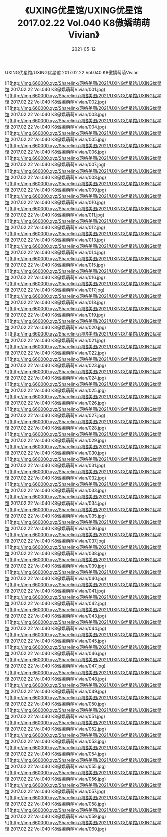 ﻿---
layout: post
title:  《UXING优星馆/UXING优星馆 2017.02.22 Vol.040 K8傲嬌萌萌Vivian》
date:   2021-05-12
img: http://img.660000.xyz/Sharelink/网络美图/2021/UXING优星馆/UXING优星馆 2017.02.22 Vol.040 K8傲嬌萌萌Vivian/000.jpg
categories: [美女, 清纯, 唯美]
---

UXING优星馆/UXING优星馆 2017.02.22 Vol.040 K8傲嬌萌萌Vivian

 ![](http://img.660000.xyz/Sharelink/网络美图/2021/UXING优星馆/UXING优星馆 2017.02.22 Vol.040 K8傲嬌萌萌Vivian/001.jpg) <br>![](http://img.660000.xyz/Sharelink/网络美图/2021/UXING优星馆/UXING优星馆 2017.02.22 Vol.040 K8傲嬌萌萌Vivian/002.jpg) <br>![](http://img.660000.xyz/Sharelink/网络美图/2021/UXING优星馆/UXING优星馆 2017.02.22 Vol.040 K8傲嬌萌萌Vivian/003.jpg) <br>![](http://img.660000.xyz/Sharelink/网络美图/2021/UXING优星馆/UXING优星馆 2017.02.22 Vol.040 K8傲嬌萌萌Vivian/004.jpg) <br>![](http://img.660000.xyz/Sharelink/网络美图/2021/UXING优星馆/UXING优星馆 2017.02.22 Vol.040 K8傲嬌萌萌Vivian/005.jpg) <br>![](http://img.660000.xyz/Sharelink/网络美图/2021/UXING优星馆/UXING优星馆 2017.02.22 Vol.040 K8傲嬌萌萌Vivian/006.jpg) <br>![](http://img.660000.xyz/Sharelink/网络美图/2021/UXING优星馆/UXING优星馆 2017.02.22 Vol.040 K8傲嬌萌萌Vivian/007.jpg) <br>![](http://img.660000.xyz/Sharelink/网络美图/2021/UXING优星馆/UXING优星馆 2017.02.22 Vol.040 K8傲嬌萌萌Vivian/008.jpg) <br>![](http://img.660000.xyz/Sharelink/网络美图/2021/UXING优星馆/UXING优星馆 2017.02.22 Vol.040 K8傲嬌萌萌Vivian/009.jpg) <br>![](http://img.660000.xyz/Sharelink/网络美图/2021/UXING优星馆/UXING优星馆 2017.02.22 Vol.040 K8傲嬌萌萌Vivian/010.jpg) <br>![](http://img.660000.xyz/Sharelink/网络美图/2021/UXING优星馆/UXING优星馆 2017.02.22 Vol.040 K8傲嬌萌萌Vivian/011.jpg) <br>![](http://img.660000.xyz/Sharelink/网络美图/2021/UXING优星馆/UXING优星馆 2017.02.22 Vol.040 K8傲嬌萌萌Vivian/012.jpg) <br>![](http://img.660000.xyz/Sharelink/网络美图/2021/UXING优星馆/UXING优星馆 2017.02.22 Vol.040 K8傲嬌萌萌Vivian/013.jpg) <br>![](http://img.660000.xyz/Sharelink/网络美图/2021/UXING优星馆/UXING优星馆 2017.02.22 Vol.040 K8傲嬌萌萌Vivian/014.jpg) <br>![](http://img.660000.xyz/Sharelink/网络美图/2021/UXING优星馆/UXING优星馆 2017.02.22 Vol.040 K8傲嬌萌萌Vivian/015.jpg) <br>![](http://img.660000.xyz/Sharelink/网络美图/2021/UXING优星馆/UXING优星馆 2017.02.22 Vol.040 K8傲嬌萌萌Vivian/016.jpg) <br>![](http://img.660000.xyz/Sharelink/网络美图/2021/UXING优星馆/UXING优星馆 2017.02.22 Vol.040 K8傲嬌萌萌Vivian/017.jpg) <br>![](http://img.660000.xyz/Sharelink/网络美图/2021/UXING优星馆/UXING优星馆 2017.02.22 Vol.040 K8傲嬌萌萌Vivian/018.jpg) <br>![](http://img.660000.xyz/Sharelink/网络美图/2021/UXING优星馆/UXING优星馆 2017.02.22 Vol.040 K8傲嬌萌萌Vivian/019.jpg) <br>![](http://img.660000.xyz/Sharelink/网络美图/2021/UXING优星馆/UXING优星馆 2017.02.22 Vol.040 K8傲嬌萌萌Vivian/020.jpg) <br>![](http://img.660000.xyz/Sharelink/网络美图/2021/UXING优星馆/UXING优星馆 2017.02.22 Vol.040 K8傲嬌萌萌Vivian/021.jpg) <br>![](http://img.660000.xyz/Sharelink/网络美图/2021/UXING优星馆/UXING优星馆 2017.02.22 Vol.040 K8傲嬌萌萌Vivian/022.jpg) <br>![](http://img.660000.xyz/Sharelink/网络美图/2021/UXING优星馆/UXING优星馆 2017.02.22 Vol.040 K8傲嬌萌萌Vivian/023.jpg) <br>![](http://img.660000.xyz/Sharelink/网络美图/2021/UXING优星馆/UXING优星馆 2017.02.22 Vol.040 K8傲嬌萌萌Vivian/024.jpg) <br>![](http://img.660000.xyz/Sharelink/网络美图/2021/UXING优星馆/UXING优星馆 2017.02.22 Vol.040 K8傲嬌萌萌Vivian/025.jpg) <br>![](http://img.660000.xyz/Sharelink/网络美图/2021/UXING优星馆/UXING优星馆 2017.02.22 Vol.040 K8傲嬌萌萌Vivian/026.jpg) <br>![](http://img.660000.xyz/Sharelink/网络美图/2021/UXING优星馆/UXING优星馆 2017.02.22 Vol.040 K8傲嬌萌萌Vivian/027.jpg) <br>![](http://img.660000.xyz/Sharelink/网络美图/2021/UXING优星馆/UXING优星馆 2017.02.22 Vol.040 K8傲嬌萌萌Vivian/028.jpg) <br>![](http://img.660000.xyz/Sharelink/网络美图/2021/UXING优星馆/UXING优星馆 2017.02.22 Vol.040 K8傲嬌萌萌Vivian/029.jpg) <br>![](http://img.660000.xyz/Sharelink/网络美图/2021/UXING优星馆/UXING优星馆 2017.02.22 Vol.040 K8傲嬌萌萌Vivian/030.jpg) <br>![](http://img.660000.xyz/Sharelink/网络美图/2021/UXING优星馆/UXING优星馆 2017.02.22 Vol.040 K8傲嬌萌萌Vivian/031.jpg) <br>![](http://img.660000.xyz/Sharelink/网络美图/2021/UXING优星馆/UXING优星馆 2017.02.22 Vol.040 K8傲嬌萌萌Vivian/032.jpg) <br>![](http://img.660000.xyz/Sharelink/网络美图/2021/UXING优星馆/UXING优星馆 2017.02.22 Vol.040 K8傲嬌萌萌Vivian/033.jpg) <br>![](http://img.660000.xyz/Sharelink/网络美图/2021/UXING优星馆/UXING优星馆 2017.02.22 Vol.040 K8傲嬌萌萌Vivian/034.jpg) <br>![](http://img.660000.xyz/Sharelink/网络美图/2021/UXING优星馆/UXING优星馆 2017.02.22 Vol.040 K8傲嬌萌萌Vivian/035.jpg) <br>![](http://img.660000.xyz/Sharelink/网络美图/2021/UXING优星馆/UXING优星馆 2017.02.22 Vol.040 K8傲嬌萌萌Vivian/036.jpg) <br>![](http://img.660000.xyz/Sharelink/网络美图/2021/UXING优星馆/UXING优星馆 2017.02.22 Vol.040 K8傲嬌萌萌Vivian/037.jpg) <br>![](http://img.660000.xyz/Sharelink/网络美图/2021/UXING优星馆/UXING优星馆 2017.02.22 Vol.040 K8傲嬌萌萌Vivian/038.jpg) <br>![](http://img.660000.xyz/Sharelink/网络美图/2021/UXING优星馆/UXING优星馆 2017.02.22 Vol.040 K8傲嬌萌萌Vivian/039.jpg) <br>![](http://img.660000.xyz/Sharelink/网络美图/2021/UXING优星馆/UXING优星馆 2017.02.22 Vol.040 K8傲嬌萌萌Vivian/040.jpg) <br>![](http://img.660000.xyz/Sharelink/网络美图/2021/UXING优星馆/UXING优星馆 2017.02.22 Vol.040 K8傲嬌萌萌Vivian/041.jpg) <br>![](http://img.660000.xyz/Sharelink/网络美图/2021/UXING优星馆/UXING优星馆 2017.02.22 Vol.040 K8傲嬌萌萌Vivian/042.jpg) <br>![](http://img.660000.xyz/Sharelink/网络美图/2021/UXING优星馆/UXING优星馆 2017.02.22 Vol.040 K8傲嬌萌萌Vivian/043.jpg) <br>![](http://img.660000.xyz/Sharelink/网络美图/2021/UXING优星馆/UXING优星馆 2017.02.22 Vol.040 K8傲嬌萌萌Vivian/044.jpg) <br>![](http://img.660000.xyz/Sharelink/网络美图/2021/UXING优星馆/UXING优星馆 2017.02.22 Vol.040 K8傲嬌萌萌Vivian/045.jpg) <br>![](http://img.660000.xyz/Sharelink/网络美图/2021/UXING优星馆/UXING优星馆 2017.02.22 Vol.040 K8傲嬌萌萌Vivian/046.jpg) <br>![](http://img.660000.xyz/Sharelink/网络美图/2021/UXING优星馆/UXING优星馆 2017.02.22 Vol.040 K8傲嬌萌萌Vivian/047.jpg) <br>![](http://img.660000.xyz/Sharelink/网络美图/2021/UXING优星馆/UXING优星馆 2017.02.22 Vol.040 K8傲嬌萌萌Vivian/048.jpg) <br>![](http://img.660000.xyz/Sharelink/网络美图/2021/UXING优星馆/UXING优星馆 2017.02.22 Vol.040 K8傲嬌萌萌Vivian/049.jpg) <br>![](http://img.660000.xyz/Sharelink/网络美图/2021/UXING优星馆/UXING优星馆 2017.02.22 Vol.040 K8傲嬌萌萌Vivian/050.jpg) <br>![](http://img.660000.xyz/Sharelink/网络美图/2021/UXING优星馆/UXING优星馆 2017.02.22 Vol.040 K8傲嬌萌萌Vivian/051.jpg) <br>![](http://img.660000.xyz/Sharelink/网络美图/2021/UXING优星馆/UXING优星馆 2017.02.22 Vol.040 K8傲嬌萌萌Vivian/052.jpg) <br>![](http://img.660000.xyz/Sharelink/网络美图/2021/UXING优星馆/UXING优星馆 2017.02.22 Vol.040 K8傲嬌萌萌Vivian/053.jpg) <br>![](http://img.660000.xyz/Sharelink/网络美图/2021/UXING优星馆/UXING优星馆 2017.02.22 Vol.040 K8傲嬌萌萌Vivian/054.jpg) <br>![](http://img.660000.xyz/Sharelink/网络美图/2021/UXING优星馆/UXING优星馆 2017.02.22 Vol.040 K8傲嬌萌萌Vivian/055.jpg) <br>![](http://img.660000.xyz/Sharelink/网络美图/2021/UXING优星馆/UXING优星馆 2017.02.22 Vol.040 K8傲嬌萌萌Vivian/056.jpg) <br>![](http://img.660000.xyz/Sharelink/网络美图/2021/UXING优星馆/UXING优星馆 2017.02.22 Vol.040 K8傲嬌萌萌Vivian/057.jpg) <br>![](http://img.660000.xyz/Sharelink/网络美图/2021/UXING优星馆/UXING优星馆 2017.02.22 Vol.040 K8傲嬌萌萌Vivian/058.jpg) <br>![](http://img.660000.xyz/Sharelink/网络美图/2021/UXING优星馆/UXING优星馆 2017.02.22 Vol.040 K8傲嬌萌萌Vivian/059.jpg) <br>![](http://img.660000.xyz/Sharelink/网络美图/2021/UXING优星馆/UXING优星馆 2017.02.22 Vol.040 K8傲嬌萌萌Vivian/060.jpg) <br>